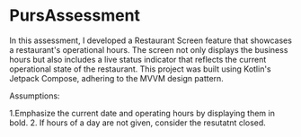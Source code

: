 # PursAssessment

In this assessment, I developed a Restaurant Screen feature that showcases a restaurant's operational hours. The screen not only displays the business hours but also includes a live status indicator that reflects the current operational state of the restaurant. This project was built using Kotlin's Jetpack Compose, adhering to the MVVM design pattern.

Assumptions:

1.Emphasize the current date and operating hours by displaying them in bold.
2. If hours of a day are  not given, consider the resutatnt closed.
